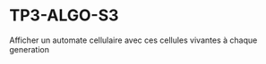 TP3-ALGO-S3
===========

Afficher un automate cellulaire avec ces cellules vivantes à chaque generation
